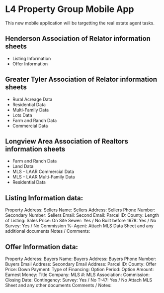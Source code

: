 # L4 Property Group Mobile App

This new mobile application will be targetting the real estate agent tasks.

## Henderson Association of Relator information sheets
- Listing Information
- Offer Information

## Greater Tyler Association of Relator information sheets
- Rural Acreage Data
- Residential Data
- Multi-Family Data
- Lots Data
- Farm and Ranch Data
- Commercial Data

## Longview Area Association of Realtors information sheets
- Farm and Ranch Data
- Land Data
- MLS - LAAR Commercial Data
- MLS - LAAR Multi-Family Data
- Residential Data

## Listing Information data:
Property Address:
Sellers Name:
Sellers Address:
Sellers Phone Number:
Secondary Number:
Sellers Email:
Second Email:
Parcel ID:
County:
Length of Listing:
Sales Price:
On Site Sewer: Yes / No
Built before 1978: Yes / No
Survey: Yes / No
Commission %:
Agent:
Attach MLS Data Sheet and any additional documents
Notes / Comments:

## Offer Information data:
Property Address:
Buyers Name:
Buyers Address:
Buyers Phone Number:
Buyers Email Address:
Secondary Email Address:
Parcel ID:
County:
Offer Price:
Down Payment:
Type of Financing:
Option Period:
Option Amount:
Earnest Money:
Title Company:
MLS #:
MLS Association:
Commission:
Closing Date:
Contingency:
Survey: Yes / No
T-47: Yes / No
Attach MLS Sheet and any other documents
Comments / Notes:

